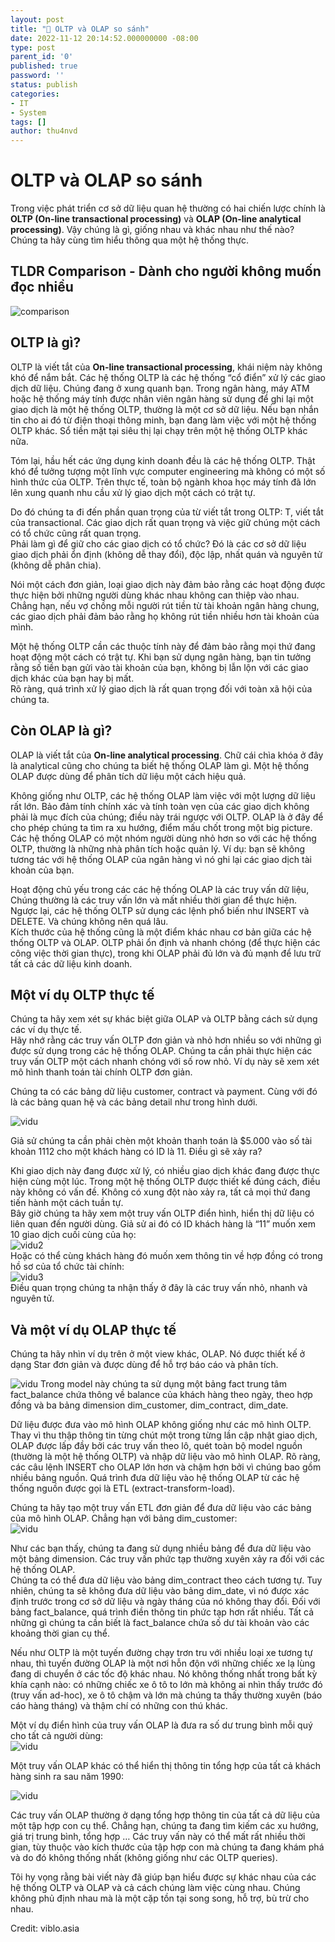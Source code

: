 ```yaml
---   
layout: post   
title: "🎰 OLTP và OLAP so sánh"   
date: 2022-11-12 20:14:52.000000000 -08:00   
type: post   
parent_id: '0'   
published: true   
password: ''   
status: publish   
categories:   
- IT
- System   
tags: []   
author: thu4nvd   
---   
```

# OLTP và OLAP so sánh

Trong việc phát triển cơ sở dữ liệu quan hệ thường có hai chiến lược chính là **OLTP (On-line transactional processing)** và **OLAP (On-line analytical processing)**. Vậy chúng là gì, giống nhau và khác nhau như thế nào?  
Chúng ta hãy cùng tìm hiểu thông qua một hệ thống thực.   

## TLDR Comparison - Dành cho người không muốn đọc nhiều   
![comparison](https://images.viblo.asia/5aa022c4-1d6e-4abf-9179-ec5118184811.png)

## OLTP là gì?   
OLTP là viết tắt của **On-line transactional processing**, khái niệm này không khó để nắm bắt. Các hệ thống OLTP là các hệ thống “cổ điển” xử lý các giao dịch dữ liệu. Chúng đang ở xung quanh bạn. Trong ngân hàng, máy ATM hoặc hệ thống máy tính được nhân viên ngân hàng sử dụng để ghi lại một giao dịch là một hệ thống OLTP, thường là một cơ sở dữ liệu. Nếu bạn nhắn tin cho ai đó từ điện thoại thông minh, bạn đang làm việc với một hệ thống OLTP khác. Sổ tiền mặt tại siêu thị lại chạy trên một hệ thống OLTP khác nữa.   

Tóm lại, hầu hết các ứng dụng kinh doanh đều là các hệ thống OLTP. Thật khó để tưởng tượng một lĩnh vực computer engineering mà không có một số hình thức của OLTP. Trên thực tế, toàn bộ ngành khoa học máy tính đã lớn lên xung quanh nhu cầu xử lý giao dịch một cách có trật tự.   

Do đó chúng ta đi đến phần quan trọng của từ viết tắt trong OLTP: T, viết tắt của transactional. Các giao dịch rất quan trọng và việc giữ chúng một cách có tổ chức cũng rất quan trọng.   
Phải làm gì để giữ cho các giao dịch có tổ chức? Đó là các cơ sở dữ liệu giao dịch phải ổn định (không dễ thay đổi), độc lập, nhất quán và nguyên tử (không dễ phân chia).   

Nói một cách đơn giản, loại giao dịch này đảm bảo rằng các hoạt động được thực hiện bởi những người dùng khác nhau không can thiệp vào nhau. Chẳng hạn, nếu vợ chồng mỗi người rút tiền từ tài khoản ngân hàng chung, các giao dịch phải đảm bảo rằng họ không rút tiền nhiều hơn tài khoản của mình.   

Một hệ thống OLTP cần các thuộc tính này để đảm bảo rằng mọi thứ đang hoạt động một cách có trật tự. Khi bạn sử dụng ngân hàng, bạn tin tưởng rằng số tiền bạn gửi vào tài khoản của bạn, không bị lẫn lộn với các giao dịch khác của bạn hay bị mất.   
Rõ ràng, quá trình xử lý giao dịch là rất quan trọng đối với toàn xã hội của chúng ta.   

## Còn OLAP là gì?   
OLAP là viết tắt của **On-line analytical processing**. Chữ cái chìa khóa ở đây là analytical cũng cho chúng ta biết hệ thống OLAP làm gì. Một hệ thống OLAP được dùng để phân tích dữ liệu một cách hiệu quả.   

Không giống như OLTP, các hệ thống OLAP làm việc với một lượng dữ liệu rất lớn. Bảo đảm tính chính xác và tính toàn vẹn của các giao dịch không phải là mục đích của chúng; điều này trái ngược với OLTP. OLAP là ở đây để cho phép chúng ta tìm ra xu hướng, điểm mấu chốt trong một big picture. Các hệ thống OLAP có một nhóm người dùng nhỏ hơn so với các hệ thống OLTP, thường là những nhà phân tích hoặc quản lý. Ví dụ: bạn sẽ không tương tác với hệ thống OLAP của ngân hàng vì nó ghi lại các giao dịch tài khoản của bạn.   

Hoạt động chủ yếu trong các các hệ thống OLAP là các truy vấn dữ liệu, Chúng thường là các truy vấn lớn và mất nhiều thời gian để thực hiện. Ngược lại, các hệ thống OLTP sử dụng các lệnh phổ biến như INSERT và DELETE. Và chúng không nên quá lâu.   
Kích thước của hệ thống cũng là một điểm khác nhau cơ bản giữa các hệ thống OLTP và OLAP. OLTP phải ổn định và nhanh chóng (để thực hiện các công việc thời gian thực), trong khi OLAP phải đủ lớn và đủ mạnh để lưu trữ tất cả các dữ liệu kinh doanh.   

## Một ví dụ OLTP thực tế   
Chúng ta hãy xem xét sự khác biệt giữa OLAP và OLTP bằng cách sử dụng các ví dụ thực tế.   
Hãy nhớ rằng các truy vấn OLTP đơn giản và nhỏ hơn nhiều so với những gì được sử dụng trong các hệ thống OLAP. Chúng ta cần phải thực hiện các truy vấn OLTP một cách nhanh chóng với số row nhỏ. Ví dụ này sẽ xem xét mô hình thanh toán tài chính OLTP đơn giản.   

Chúng ta có các bảng dữ liệu customer, contract và payment. Cùng với đó là các bảng quan hệ và các bảng detail như trong hình dưới.   

![vidu](https://images.viblo.asia/36311ec6-7037-4432-b8b0-720483047837.jpg)

 Giả sử chúng ta cần phải chèn một khoản thanh toán là $5.000 vào số tài khoản 1112 cho một khách hàng có ID là 11. Điều gì sẽ xảy ra?   

Khi giao dịch này đang được xử lý, có nhiều giao dịch khác đang được thực hiện cùng một lúc. Trong một hệ thống OLTP được thiết kế đúng cách, điều này không có vấn đề. Không có xung đột nào xảy ra, tất cả mọi thứ đang tiến hành một cách tuần tự.   
Bây giờ chúng ta hãy xem một truy vấn OLTP điển hình, hiển thị dữ liệu có liên quan đến người dùng. Giả sử ai đó có ID khách hàng là “11” muốn xem 10 giao dịch cuối cùng của họ:  
![vidu2](https://images.viblo.asia/40c5919d-cd69-4fd6-a858-6c81011d0012.jpg)   
Hoặc có thể cùng khách hàng đó muốn xem thông tin về hợp đồng có trong hồ sơ của tổ chức tài chính:   
![vidu3](https://images.viblo.asia/da8ad98d-7a53-4bee-84ac-eedd4b12bea8.jpg)  
Điều quan trọng chúng ta nhận thấy ở đây là các truy vấn nhỏ, nhanh và nguyên tử.   

## Và một ví dụ OLAP thực tế   

Chúng ta hãy nhìn ví dụ trên ở một view khác, OLAP. Nó được thiết kế ở dạng Star đơn giản và được dùng để hỗ trợ báo cáo và phân tích.   

![vidu](https://images.viblo.asia/7cdf415a-91e8-49ab-950d-c0528524c10b.jpg)
Trong model này chúng ta sử dụng một bảng fact trung tâm fact_balance chứa thông về balance của khách hàng theo ngày, theo hợp đồng và ba bảng dimension dim_customer, dim_contract, dim_date.   

Dữ liệu được đưa vào mô hình OLAP không giống như các mô hình OLTP. Thay vì thu thập thông tin từng chút một trong từng lần cập nhật giao dịch, OLAP được lấp đầy bởi các truy vấn theo lô, quét toàn bộ model nguồn (thường là một hệ thống OLTP) và nhập dữ liệu vào mô hình OLAP. Rõ ràng, các câu lệnh INSERT cho OLAP lớn hơn và chậm hơn bởi vì chúng bao gồm nhiều bảng nguồn. Quá trình đưa dữ liệu vào hệ thống OLAP từ các hệ thống nguồn được gọi là ETL (extract-transform-load).   

Chúng ta hãy tạo một truy vấn ETL đơn giản để đưa dữ liệu vào các bảng của mô hình OLAP. Chẳng hạn với bảng dim_customer:   
![vidu](https://images.viblo.asia/d2c3e7fa-23ee-48c0-8dfd-4fd680831832.jpg)  

Như các bạn thấy, chúng ta đang sử dụng nhiều bảng để đưa dữ liệu vào một bảng dimension. Các truy vấn phức tạp thường xuyên xảy ra đối với các hệ thống OLAP.   
Chúng ta có thể đưa dữ liệu vào bảng dim_contract theo cách tương tự. Tuy nhiên, chúng ta sẽ không đưa dữ liệu vào bảng dim_date, vì nó được xác định trước trong cơ sở dữ liệu và ngày tháng của nó không thay đổi. Đối với bảng fact_balance, quá trình điền thông tin phức tạp hơn rất nhiều. Tất cả những gì chúng ta cần biết là fact_balance chứa số dư tài khoản vào các khoảng thời gian cụ thể.   

Nếu như OLTP là một tuyến đường chạy trơn tru với nhiều loại xe tương tự nhau, thì tuyến đường OLAP là một nơi hỗn độn với những chiếc xe lạ lùng đang di chuyển ở các tốc độ khác nhau. Nó không thống nhất trong bất kỳ khía cạnh nào: có những chiếc xe ô tô to lớn mà không ai nhìn thấy trước đó (truy vấn ad-hoc), xe ô tô chậm và lớn mà chúng ta thấy thường xuyên (báo cáo hàng tháng) và thậm chí có những con thú khác.   

Một ví dụ điển hình của truy vấn OLAP là đưa ra số dư trung bình mỗi quý cho tất cả người dùng:     
![vidu](https://images.viblo.asia/08aa0bbb-2655-48b2-8c97-ef154ec4a36c.jpg)  

Một truy vấn OLAP khác có thể hiển thị thông tin tổng hợp của tất cả khách hàng sinh ra sau năm 1990:   

![vidu](https://images.viblo.asia/d00b3e1d-93da-43fa-8094-d8be98bd6895.jpg)   

Các truy vấn OLAP thường ở dạng tổng hợp thông tin của tất cả dữ liệu của một tập hợp con cụ thể. Chẳng hạn, chúng ta đang tìm kiếm các xu hướng, giá trị trung bình, tổng hợp … Các truy vấn này có thể mất rất nhiều thời gian, tùy thuộc vào kích thước của tập hợp con mà chúng ta đang khám phá và do đó không thống nhất (không giống như các OLTP queries).   

Tôi hy vọng rằng bài viết này đã giúp bạn hiểu được sự khác nhau của các hệ thống OLTP và OLAP và cả cách chúng làm việc cùng nhau. Chúng không phủ định nhau mà là một cặp tồn tại song song, hỗ trợ, bù trừ cho nhau.   

Credit: viblo.asia   